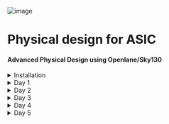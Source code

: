 ![image](https://github.com/VardhanSuroshi/pes_asic_class/assets/132068498/33403244-c9dd-4aef-a022-da52e2eef51c)

# Physical design for ASIC      

#### Advanced Physical Design using Openlane/Sky130 

<details>  
<summary>  
 Installation
</summary>
<br>

Create a Linux virtual machine with Ubuntu 18.04 (Bionic Beaver)(64 - bit) version.

Select ```openlane.vdi``` as the virtual hard disk. 

Open terminal and follow the steps below:

![openlane_working](https://github.com/ananya343B/pes_asic_class/assets/142582353/afd0fe45-e39a-425c-aa82-9e981035d2c7)

![working_2](https://github.com/ananya343B/pes_asic_class/assets/142582353/1d77549d-5920-44f8-bc07-ea1afecb1ce5)

</details>

<details>
<summary> 
 Day 1
</summary>
<br>
 
## Introduction to QFN-48 package, chip, pads, core, die and IPs

- PADS

A peripheral device (PAD) refers to any external device or component that connects to an integrated circuit (IC) chip. These external devices can include input/output pins, power supply pins, clock input pins, and other interface pins that facilitate communication between the chip and the outside world. PADs are an essential part of chip design because they determine how the chip interacts with its environment.

- DIE

The silicon wafer is divided into multiple identical, discrete sections, each of which is known as a "die." Each die contains a single instance of the integrated circuit design that was created by the semiconductor design team. These dies are created using photolithography and other semiconductor fabrication processes, and they share the same design and functionality.

- CORE

A "core" is a functional block of circuitry that performs a specific function within an integrated circuit design. Cores are often reusable, customizable, and can simplify the development process by allowing designers to integrate well-optimized and tested circuitry into their projects. They are a fundamental building block for complex IC designs.

![Screenshot (13)](https://github.com/ananya343B/pes_pd/assets/142582353/8ca4186c-bbaa-48e9-b501-b7f97e8dbafc)


- FOUNDRY IPs

Foundry IPs are IPs that are specifically developed, qualified, and provided by the foundry to be used in conjunction with their manufacturing processes. These IPs are optimized for the foundry's technology, ensuring compatibility and efficiency. They are thoroughly tested and characterized to meet performance, power, and reliability requirements within the foundry's process.

- MACROS

Macros are pre-designed, customizable functional blocks that perform specific complex functions within an integrated circuit. They are a valuable tool for chip designers to streamline the design process, improve efficiency, and reduce the risk associated with complex custom circuit design.

![Screenshot (14)](https://github.com/ananya343B/pes_pd/assets/142582353/fb4c471a-f8f3-43a5-bd4e-a4347d671095)

#### Introduction to RISCV ISA and flow from Software applications to Hardware

![Screenshot (15)](https://github.com/ananya343B/pes_pd/assets/142582353/0afcd24f-0200-4bee-981f-4e6f2d1138a3)


1) C Program to RISC-V Assembly:

- Write a C program.
  
- Compile it using a RISC-V-compatible C compiler to generate RISC-V assembly code.

2) RISC-V Assembly to HDL:

- Analyze the assembly code.

- Write HDL code (e.g., Verilog or VHDL) to describe hardware components.
 
- Map assembly operations to hardware behavior in HDL.
  
- Design registers, datapath, control logic, and memory interfaces.

3) HDL to Binary:

- Use an HDL synthesis tool to translate HDL into a netlist.

- Optimize the design for performance, area, and power.

- Place and route components on the FPGA/ASIC.

- Generate a binary configuration file.

4) Program the Target Device:

- Load the binary configuration onto the FPGA/ASIC to configure it as hardware.

![Screenshot (16)](https://github.com/ananya343B/pes_pd/assets/142582353/63cd83f7-733a-40e6-8466-958c1f42b0a1)

#### Simplified RL2GDS flow

The flow mainly consists of the following steps:

![Screenshot (17)](https://github.com/ananya343B/pes_pd/assets/142582353/e8fff7da-5b9b-4ce4-beb3-48e50f7bdbd0)

1) **Synthesis**

   Converts RTL to circuit out of components from standard library cell (SLC). Standard cells have regular layout.

2) **Floor/ Power planning**

   - Chip floor planning: Partition the chip die between different system building blocks and place I/O pads.
  
   - Macro floor planning: Dimensions, pin location, row definition is decided.
  
   - Power planning: Power network is constructed.

3) **Placement**

   Place cells on floor paln rows, alligned with the sites.
   Two steps:

   - Global placement: Cells may overlap.
  
   - Detailed placement: Cells do not overlap.

4) **Clock tree synthesis**

   Creates clock distribution network.

5) **Routing**

   Implement the interconnects using available metal layers.

   Divide and conquer in routing:

   - Global routing: Generates routing guides.

   - Detailed routing: Uses the routing guides and implement the actual wiring.

6) **Sign off**

   Construction of final layout and verification.

   Physical verification:

   - Design rules checking (DRC)

   - Layout vs Schematic (LVS)

   Timing verification:

   - Static timing analysis (STA)


#### Introduction to OPENLANE

OpenLane is an open-source digital ASIC (Application-Specific Integrated Circuit) design flow framework. It provides a comprehensive set of tools and scripts for automating and streamlining the process of designing and manufacturing custom silicon chips. 

Main goal: to produce a clean GDSII with no human intervention.

Two modes of operation: Autonomous and Interactive.

**OPENLANE ASIC flow**

![Screenshot (18)](https://github.com/ananya343B/pes_pd/assets/142582353/06d745f3-3c72-4bb1-abbb-1f3d7454e885)


Synthesis exploration is a process in digital integrated circuit design where designers explore various design options and configurations during the synthesis stage. The goal is to find the best combination of logic optimizations, architecture choices, and design constraints to meet the desired performance, power consumption, and area targets for the design.

Design exploration refers to the process of investigating and evaluating various design alternatives, configurations, and choices to optimize a system or product's performance, functionality, cost, or other key attributes.

Regression testing uses design exploration utility on approximately 70 designs and compares the results with the best known ones.

- Design for Test (DFT) is a set of engineering techniques and practices employed during the design of integrated circuits and electronic systems to facilitate and improve the testing and verification process. The main objective of DFT is to make it easier to detect and diagnose faults, defects, or issues within the IC or system.

- Physical implementation refers to the process of transforming a high-level logical description of an IC into a physical layout that can be fabricated. Process involves Floorplanning, Placement, Clock Tree Synthesis, Routing etc

- Logic Equivalence Check done by using yosys. Every time the netlist is modified ,verification must be performed. CTS modifies the netlist, post placement optimizations modifies the netlist

- Antenna Rules ViolationsWhen ametal wire segment is fabricated ,it can act as an antenna. Reactive ion etching causes charges to accumulate on the wire due to which transistor gates are damaged during fabrication. Solutions are bridging attaches a higher layer intermediary or adding antenna diode cell to leak away charges

  


##### Getting Familiar with the Open Source EDA Tools

Tool we will be working on pdk variant called sky130_fd_sc_hd

sky130 : is the process name

fd : skywater foundary

sc : standard cell

hd(high density) : variant of pdk

Design Preperation step First we go the the working directory

```cd Desktop/work/tools/```

```cd openlane_working_dir/```

```cd openlane```

Type ```docker``` command, a shell opens . In the shell type ```./flow.tcl -interactive```

![one](https://github.com/ananya343B/pes_pd/assets/142582353/27106a1c-c77d-4294-95c8-a922da405f80)


Type ```package require openlane 0.9``` to import all the packages


```prep -design picorv32a```

![two](https://github.com/ananya343B/pes_pd/assets/142582353/da9450e7-1bc6-4f9d-8336-7d584db3f03f)


After preparing the design, a new 'runs' folder is created.

![three](https://github.com/ananya343B/pes_pd/assets/142582353/3e8aa2cc-50c3-498d-ac76-38178f6eef05)

![four](https://github.com/ananya343B/pes_pd/assets/142582353/ad3c3631-9a20-4f16-857f-1ae2d6e98df7)


```less merged.lef```

![five](https://github.com/ananya343B/pes_pd/assets/142582353/12865f0d-3576-4901-84f2-d3d537570d2f)

![six](https://github.com/ananya343B/pes_pd/assets/142582353/b8e7f044-3e7c-4716-861e-acaf84902671)

``` less config.tcl```

Default parameters taken by the run

![seven](https://github.com/ananya343B/pes_pd/assets/142582353/ac821ee5-11eb-44a3-a428-89b98c7af487)

![eight](https://github.com/ananya343B/pes_pd/assets/142582353/0e897980-d29a-4f72-a7a0-f8bd36777516)

```less cmds.log```

Has all commands.

![nine](https://github.com/ananya343B/pes_pd/assets/142582353/91d75f98-ac9b-441f-92ab-b15744e6b21a)

![ten](https://github.com/ananya343B/pes_pd/assets/142582353/26f6a09c-78b6-4732-bee8-9c04a1f7123c)


```run_synthesis```

![twelve](https://github.com/ananya343B/pes_pd/assets/142582353/bfa6d72f-7ea4-4083-8a30-1a36b83538b0)

![eleven](https://github.com/ananya343B/pes_pd/assets/142582353/38512c83-a562-48cd-9b74-58abefada6d7)

Ratio of no. of flip flops to total no. of cells = 1613/18039 = 0.0894.

Netlist is generated in the runs folder

![thirteen](https://github.com/ananya343B/pes_pd/assets/142582353/5393d808-caca-4251-bdd2-8390078193f1)

</details>

<details>
<summary> 
 Day 2
</summary>
<br>

## Good floorplan vs Bad floorplan and Introduction to library cells

### Chip floorplanning considerations

**1) Defining width and height of core and die**

   Consider a netlist having flip flops and combinational logic. We take the combinational logic in terms of blocks to calculate the area.

   ![Screenshot (19)](https://github.com/ananya343B/pes_pd/assets/142582353/4fa35857-3743-4464-bbda-a2c4aa48b803)

    Let the dimension of the blocks be 1x1.

   ![Screenshot (20)](https://github.com/ananya343B/pes_pd/assets/142582353/33ee1743-e5a4-4971-8d51-8d9e8c7d615c)

   Arrange the blocks for minimum area
   
   ![Screenshot (21)](https://github.com/ananya343B/pes_pd/assets/142582353/adcc3706-7966-4363-b8fc-a2f73a4fd767)

   Place the logic segment inside the core

   ![Screenshot (22)](https://github.com/ananya343B/pes_pd/assets/142582353/6b316025-9d14-4f47-b3e2-a00ec558dd7e)

   ##### Aspect ratio and Utilization factor

   ![Screenshot (23)](https://github.com/ananya343B/pes_pd/assets/142582353/0fb1d50f-0bfb-4723-990b-df8629001e28)

   In the above case utilization ratio = 1.  Ideally utilization ratio is 0.5 to 0.6

   Aspect ratio = height/ width =1/1 = 1.


**2) Defining locations of pre placed cells**

Pre-placed cells are predefined blocks or modules of logic gates, flip-flops, or other functional elements that have a fixed placement on the chip's layout. Unlike standard cells, which are synthesized from a library of basic logic gates and placed automatically by a synthesis tool, pre-placed cells are manually placed by the chip designer in specific locations on the chip.

First divide the logic into blocks:

![Screenshot (28)](https://github.com/ananya343B/pes_pd/assets/142582353/62dfe1be-c7cd-4122-b606-7e5d32387574)

Extend the IO pins and make the blocks as different IPs or modules:

![Screenshot (29)](https://github.com/ananya343B/pes_pd/assets/142582353/e8210d2b-289d-4ba5-8b40-a4c4d640b0b7)

- The arrangement of Ips in a chip is referred as floorplanning.

- These IPs have user defined locations ans hence are placed in the chip before the automated placement and routing is done. These cells are called pre placed cells.

- Automated placement and routing toll places the remaining logical cells in the design onto the chip.
  
**3) Surround the preplaced cells with decoupling capacitors**

![Screenshot (24)](https://github.com/ananya343B/pes_pd/assets/142582353/bfcaa1e9-37d6-41f0-87cb-ad7ad9fd8e43)

During the switching operation, current is demanded by the circuit (peak current)

Due to Ldd and Rdd there will be a voltage drop and the voltage at node A is not Vdd but Vdd'.

If Vdd' goes below the noise margin, there can be an incorrect output at the end of the circuit. (Logic 1 becomes Logic 0 and vice versa).

![Screenshot (26)](https://github.com/ananya343B/pes_pd/assets/142582353/856968d5-89bc-4a65-9d3a-80c04a996980)

To avoid this we place a capacitor with large capacitance in paralel to the circuit.

![Screenshot (27)](https://github.com/ananya343B/pes_pd/assets/142582353/2e5c4bcb-41c0-4a57-b9e8-eda55190e263)

Everytime the circuit switches it draws current from the decoupling capacitor, whereas the outer network with the power supply and other componets is used to re-charge the capacitor

The primary purpose of a decoupling capacitor is to reduce or minimize voltage fluctuations and noise on the power supply lines caused by the rapid switching of transistors within the IC. When digital circuits switch, they can draw short bursts of current from the power supply, causing momentary drops in voltage. 

The decoupling capacitor is placed as close to the circuit as possible to minimise loss due to large wire length.

**3) Power planning**

![Screenshot (30)](https://github.com/ananya343B/pes_pd/assets/142582353/d6acdd39-5846-4f23-832d-62d12e68357e)

Signal from the driver should remain same until it reaches the load throught the line.

To ensure that we require a power supply.

Ground bounce: "Ground bounce" is a phenomenon that occurs when there is a temporary increase in the voltage level of the ground (GND) reference plane due to the switching activities of digital circuits. Ground bounce is a type of noise or voltage perturbation on the ground line of an IC. If the ground bounce is not within the noise margin, we may enter the undefined region which should be avoided.

![Screenshot (31)](https://github.com/ananya343B/pes_pd/assets/142582353/395c9de5-a204-49c2-a551-44d98c8c366a)

Voltage droop:  "Voltage droop," also known as "voltage sag" or "power droop," refers to a temporary decrease or reduction in the supply voltage level in response to a sudden increase in current demand within the circuit. 

![Screenshot (32)](https://github.com/ananya343B/pes_pd/assets/142582353/b1b64bb2-5e7b-4705-baf3-6dd7d46064a4)

These problems occur because there is only one voltage supply. We use multiple voltage supplies which run as a grid in the core. Such a pattern is referred as a voltage mesh.

![Screenshot (33)](https://github.com/ananya343B/pes_pd/assets/142582353/144be3a8-9aec-4578-9895-b3bd8f8af61e)

![Screenshot (34)](https://github.com/ananya343B/pes_pd/assets/142582353/fa2b93a2-7e0a-4dfe-9d01-7fca16fe0fbf)

**4) Pin Placement and logical cell blockage**

In pin placemnt step we use the HDL netlist to determine where a specific pin should be placed in the circuit.

We join the common pins and try to keep the connections as effecient as possible.

Pins are placed in the Die area. 

The pin for the clock signal is bigger as they contin=nuosly send signals to the entire circuit ie. it drives the chip

No cells are placed between the core and the die.

### Lab

Run the command ```run_flooorplan``` in the openlane shell

Go to the  ```/Desktop/work/tools/openlane_working_dir/openlane/designs/picorv32a/runs/14-09_17-44/results/floorplan``` directory and run the following command:

```magic -T /home/vsduser/Desktop/work/tools/openlane_working_dir/pdks/sky130A/libs.tech/magic/sky130A.tech lef read ../../tmp/merged.lef def read picorv32a.floorplan.def &```

 Magic opens and we can see the cell. Use s and then v on the keyboard to center the floorplan. Use z to zoom in.
 
![Screenshot (37)](https://github.com/ananya343B/pes_pd/assets/142582353/b355b0d0-0b3d-449d-9119-b44e22e8d226)

![Screenshot (38)](https://github.com/ananya343B/pes_pd/assets/142582353/ec298ee6-c435-4022-b8ac-e2dbcda38f31)


### Library Binding and Placement

Netlist binding and initial place design

Netlist binding is the process of mapping the logical representation of a digital design (typically described in a hardware description language l onto a library of standard cells.

Each component is mapped to a given shape. All these shapes and the working are defined in the library. Then all these shapes from each stage of the netlist are placed onto the floorplan in a efficient way so that delay is minimal.

![Screenshot (39)](https://github.com/ananya343B/pes_pd/assets/142582353/41013d89-a123-44d4-9661-2ab5c8431c6d)

The components of the netlist are placed in the core area.

They are placed according to the convenience of distance from the pins.

When sending signal from FF1 to FF2, according to the circuit requirements, there has to be a very fast propogation of signals. Hence, they are placed very close and buffers are added since there is a small delay for the signal from the pin to reach FF1. The buffers maintain signal integrity.

Estimated wire-length and capacitance is a crucial step to ensure that the physical layout of components and interconnections meets performance and power goals. Wire-length estimation and capacitance modeling help guide the placement process, especially when considering factors like signal delay, power consumption, and signal integrity. If the wire area is big then the resistance and capacitance huge. To maintain signal inteegrity we route the signal through buffers that replicates and routes the signals.

The integration of wire-length and capacitance estimates into the placement optimization process helps balance performance, power, and area trade-offs in the design. The goal is to achieve a placement that minimizes signal delays, reduces power consumption, maintains signal integrity, and meets all design constraints.

- Final placement optimization

When performing final placement optimization with timing analysis using an ideal clock, you are essentially optimizing the physical placement of components within an integrated circuit while assuming that the clock signal is perfect.. This approach allows you to focus primarily on optimizing the physical layout of the design without considering clock-related timing challenges.

- Need for libraries and characterization

Libraries and characterization are foundational elements of the IC design process. Libraries provide standardized building blocks that enhance design productivity and reusability, while characterization provides the essential data needed to accurately model and simulate the behavior of these components, ensuring that the final design meets its performance, power, and reliability goals.

#### Lab

To view the placement, type ```run_placement``` in the openlane shell.

We type the following command in the terminal in the  ../OpenLane/designs/picorv32a/runs/<most_recent_run>/results/placement/ directory

```magic -T ../git_open_pdks/sky130/magic/sky130.tech lef read ../OpenLane/designs/picorv32a/runs/<most_recent_run>/tmp/merged.nom.lef def read picorv32.def &```

![Screenshot (40)](https://github.com/ananya343B/pes_pd/assets/142582353/2f8158ef-1b19-43b1-bda2-98f9de28f1f9)

![Screenshot (41)](https://github.com/ananya343B/pes_pd/assets/142582353/679fbd90-8ca0-401d-bbb6-3194e73b8474)

We can see the standard cells used upon zooming.

#### Cell Design and Characterization Flow

Inputs :Process design kits(PDKs) : DRC and LVS rules, SPICE models, library and user-defined specs.

Design Steps: Circuit Design, Layout Design(Euler Path and Stick Diagram), Characterization.

Outputs: CDL(Circuit Description Language), GDSII, LEF, extracted spice netlist(.cir)

**Characterization Flow**

For an inverter:

1)Read the model files.

2)Read the extracted SPICE netlist.

3)Recognize the behaviour of the buffer.

4)Attaching the necessary power sources

5)Apply the stimulus, which is the input signal to the circuit.

6)Read the sub-circuit of the inverter.

7)Provide necessary output capacitances.

8)Provide the necessary simulation commands

Timing Characterization

- slew_low_rise_thr = 20%

- slew_high_rise_thr = 80%

- slew_low_fall_thr = 20%

- slew_high_fall_thr = 80%

- in_rise_thr = 50%

- in_fall_thr = 50%

- out_rise_thr = 50%

- out_fall_thr = 50%

**Propagation Delay**

The time difference between when the transitional input reaches 50% of its final value and when the output reaches 50% of its final value.

Propagation delay=time(out_fall_thr)-time(in_rise_thr)

**Transition Time**

The time it takes the signal to move between states is the transition time , where the time is measured between 10% and 90% or 20% to 80% of the signal levels.

Rise transition time = time(slew_high_rise_thr) - time (slew_low_rise_thr)

Fall transition time = time(slew_high_fall_thr) - time (slew_low_fall_thr)
</details>


<details>
<summary>
 Day 3
</summary>
<br>
 
 **IO Placer revision**
 
PnR is a iterative flow and hence, we can make changes to the environment variables when required.

To change the pin configuration along the core from equvi distance randomly placed to someother placement.

```set::env(FP IO MODE)2```


##### Inception of Layout and CMOS Fabrication Process

**SPICE Deck Creation for CMOS Inverter**
- SPICE Deck is a netlist that has information on:
  
  - component connectivity
    
  - component values
    
  - identifying the nodes
    
  - giving a designation to the nodes

**SPICE Simulation and Switching Threshold**

Switching Threshold of a CMOS Inverter CMOS cells have three modes of operation:

Cutoff - No inversion Triode - Inversion but no pinchoff in channel Saturation - Inversion and pinchoff in channel

The voltages at which the switch between the modes of operation happens is dependent on the threshold voltage of the device. Threshold voltage is a function of the W/L ratio of a device, therefore varying the W/L ratio will vary the output waveform of CMOS devices. To enable efficient description of the varying waveforms a single parameter called switching threshold is used. Switching threshold is defined at the intersection of Vin = Vout.

![image](https://github.com/ananya343B/pes_pd/assets/142582353/98ba86bb-fac0-4293-9669-018c115636fc)


![image](https://github.com/ananya343B/pes_pd/assets/142582353/9e3c77ea-bc56-48a0-bf3f-4ccd7c8fe88a)



SPICE Simulation steps:

```
cd <folder where the .cir file is present>
source CMOS_INVERTER.cir
run
setplot
dc1
display
plot out vs in
```

**16 Mask CMOS Process**

1) Selecting a Substrate - Selecting the appropriate substrate to synthsize the design on.

2) Creating active reagion for transistors - Adding layers of SiO2(40nm), Si3N4(80nm) and photoresist(1um). On top of the photoresist we put a mask layer. Pass UV light and remove the mask. Resist is removed. LOCOS(Local Oxidation of Silicon) is performed. Si3N4 is etched.

3) N-Well and P-Well formation - The next masks are used to create the source and drain regions of the MOSFETs. Boron is used to make P-Well using ion implantation. Phosphorus is used to create N-Well. Put the MOSFET in a Drive In furnace.

4) Formation of Gate - Gate formation involves depositing a gate oxide, defining gate patterns using photolithography, depositing gate material, etching to create gates, doping the substrate and insulating the gates.

5) Lightly Doped Drain Formation(LDD) - Lightly doped drain (LDD) formation involves implanting the drain and source regions of a MOSFET transistor with a lighter concentration of dopants to reduce hot electron effect and short channel effect and enhance device performance.

6) Source and Drain Formation - Source and drain formation in a MOSFET transistor typically involves doping the silicon substrate with chemicals such as arsenic or phosphorous for n-type regions (source and drain) and boron for p-type regions (source and drain). High temperature annealing is performed.

7) Steps to form Contacts and Interconnects(local) - Titanium is deposited with a process known as sputtering. Wafer is heated to about 650 - 700 C in an N2 ambient furnace for 60 seconds. TiSi2 contacts are formed.  TiN is also formed used for local communication. TiN is etched using RCA cleaning.

8) Higher Level Metal Formation - Forming contacts and interconnects locally involves depositing a dielectric material like silicon dioxide, patterning it using photolithography, etching contact holes, depositing a barrier metal (e.g., titanium or titanium nitride), filling with a conductor (e.g., aluminum or copper) using chemical vapor deposition (CVD), and then planarizing through chemical-mechanical polishing (CMP).


Git cloning:

```
git clone https://github.com/nickson-jose/vsdstdcelldesign.git
```
- Now we need to copy the  'sky130A.tech' file into the directory  just cloned

```
cp sky130A.tech /home/vsduser/Desktop/work/tools/openlane_working_dir/openlane/vsdstdcelldesign
```

in the follwoing directory

```
... openlane_working_dir/pdks/sky130A/libs.tech/magic
```

command for layout

```
magic -T sky130A.tech sky130_inv.mag &
```

![image](https://github.com/ananya343B/pes_pd/assets/142582353/11b9e184-92ab-4cf9-b443-a4686251414a)


Click on the component and type ```what``` in the tkcon window

To select a region, place cursor on that point and press ```s```. 

![image](https://github.com/ananya343B/pes_pd/assets/142582353/2d0eee22-437e-4056-8c3c-4da2d7b579fa)


**DRC Check**

To check for DRC Errors, select a region (left click for starting point, right click at end point) and see the DRC column at the top that shows how many DRC errors are present.The Details of DRC Errors will be printed on the console.

![image](https://github.com/ananya343B/pes_pd/assets/142582353/e7581556-80e0-4a47-a73e-46204491ab5d)

**Extracting to SPICE Command**

Use the following commands in the tkcon window to extract the spice netlist.

```
pwd
extract all
ext2spice cthresh 0 rthresh 0
ext2spice
```

```cthresh``` and ```rthresh``` are used to extract all parasatic capacitances.

![image](https://github.com/ananya343B/pes_pd/assets/142582353/5c6ad2a6-bba0-4576-a7bd-0575b9011e16)

Activate the grid and right click on a grid.

Type the command ```box``` in the tkcon window to checkminimum value ofthe layout.

Spice wrapper file:

![image](https://github.com/ananya343B/pes_pd/assets/142582353/823afbe2-8bf5-4de1-8b24-79d97902b4cf)

To open the spice file using the command:

```gedit sky130_inv.spice```

Extraxted spice file:

![image](https://github.com/ananya343B/pes_pd/assets/142582353/f7843a5f-a54d-4647-a64b-6bbbd80518d6)

The above file has details of inverter netlist but the sources and their values are not specified. So we have to modify the file.

-Grid size from the layout is 0.01u

-specify the library for MOS

-create VDD, VSS, Input pulse Va

-specify the type of analysis to be done

![image](https://github.com/ananya343B/pes_pd/assets/142582353/76be91a1-7fa3-4e40-99eb-c570e904d620)


Modified Spice file:

![image](https://github.com/ananya343B/pes_pd/assets/142582353/7c3454ba-9929-41b6-8517-a389df818d9e)

To run the spice netlist, run ```ngspice sky130_inv.spice```


```plot y vs time a```

![image](https://github.com/ananya343B/pes_pd/assets/142582353/0020829a-b887-4e5f-8756-5531c84fce26)

Results from the waveform:

-Rise Transition : 0.0375e-9 s

-Fall transition : 0.0284e-9 s

-Cell Rise delay : 0.03593e-9 s

-Cell fall delay : 0.0487e-9 s

#### Sky130 PDKS and Downloading Magic Tool

Enter the command in Desktop

```wget http://opencircuitdesign.com/open_pdks/archive/drc_tests.tgz```


Extract the file:

```tar xfz drc_tests.tgz``` 

![image](https://github.com/ananya343B/pes_pd/assets/142582353/1458c0ff-b50f-44a3-b3b4-47dd3edca543)

Open the software:

```magic -d XR```

Open ```met3.meg``` file

 Typing ```drc why``` in the tkcon window gives us the DRC rule violated

 ![image](https://github.com/ananya343B/pes_pd/assets/142582353/762ff6f6-7b0e-449e-a843-7546664ae0e4)

 Add contact cuts add met3 contact by selecting area and clicking on m3contact using middle mouse button. then type  ```cif see VIA2``` in tkcon.

Fixing the errors:

We can see poly.9 is incorrect.

![image](https://github.com/ananya343B/pes_pd/assets/142582353/01ea2f5d-b5cc-493d-a09e-756c0ac5f85e)

Open the sky130A.tech file in the editor and make the following changes:

![image](https://github.com/ananya343B/pes_pd/assets/142582353/e3fb56f3-1442-4dfc-9f66-e886ddc22c5d)

Here we have added the following lines:

```spacing xhrpoly,uhrpoly,xpc allpolynonres 480 touching_illegal \"xhrpoly/uhrpoly resistor spacing to diffusion < %d (poly.9)"```

```spacing npres allpolynonres 480 touching_illegal \"poly.resistor spacing to N-tap < %d (poly.9)"```

Loading sky130A.tech file again and check if error is fixed:

```load tech sky130A.tech```

```drc check```

![image](https://github.com/ananya343B/pes_pd/assets/142582353/76510f52-33cc-43a5-be73-98dd5ea41db4)

We can observe that the error has been rectified

![image](https://github.com/ananya343B/pes_pd/assets/142582353/c6e68c25-d86e-4eab-a60a-69ab74f3976b)

**DRC error as geometrical construct**

Open the ```nwell.mag``` file in magic. Seletch the nwell.6 and type the commands

```cif ostyle drc```

```cif see dnwell_shrink```

```cif see nwell_missing```

![image](https://github.com/ananya343B/pes_pd/assets/142582353/857d3866-1fa8-43ad-b921-2ab17646c761)

We get an error regarding the n well

![image](https://github.com/ananya343B/pes_pd/assets/142582353/00de5d95-73b9-4534-9fb8-280fba0f3abb)

The following are the changes done in sky130A.tech file to fix the error:

```
variants (full)
cifmaxwidth nwell_untapped 0 bend_illegal \
	"Nwell missing tap (nwell.4)"
variants *
```

```
templayer nwell_tapped
bloat -all nsc nwell

templayer nwell_untapped nwell
and-not nwell_tapped
```

![image](https://github.com/ananya343B/pes_pd/assets/142582353/64e4564a-cb8c-468a-af07-1b3c6f6ec9ed)

Load sky130A.tech file and doing drc check:

```tech load sky130A.tech```

```drc check```

```drc style drc(full)```

```drc check```

![image](https://github.com/ananya343B/pes_pd/assets/142582353/a7df037c-e9ca-400e-8939-61073a1ea9d5)

If the error is still present,

- Select the existing nwell.4 and make a copy of it by selecting it and clicking 'c'.

- Select a small area on the nwell.4 and add ```nsubstratecontact```

![image](https://github.com/ananya343B/pes_pd/assets/142582353/32955e4f-17f2-4b85-b0f0-cb99c8be6f87)

</details>


<details>  
<summary>  
 Day 4
</summary>
<br>

### Timing modelling using delay tables

Using an abstract view of the GDS files generated by Magic, Place and routing (PnR) is performed . The abstract information will include metal and pin information. The PnR tool will use the abstract view information, formally defined as LEF information, to perform interconnect routing in conjunction to routing guides generated from the PnR flow.

Input and output ports must lie on the intersection of vertical and horizontal tracks Width of the standard cell should be odd multiples of the track pitch and height should be odd multiple of vertical track pitch

**LEF Files**

- Technology LEF : Contains layer information, via information, and restricted DRC rules
  
- Cell LEF : Abstract information of standard cells

**LEF file extraction**

```~/Desktop/work/tools/openlane_working_dir/pdks/sky130A/libs.tech/openlane/sky130fd_sc_hd/tracks.info```

```less tracks.info```

![image](https://github.com/ananya343B/pes_pd/assets/142582353/1810f800-6a0d-482f-a269-f8e2e07c9c3f)

To set grid values in magic:

```grid 0.46um 0.34um 0.23um 0.17um``` in tkcon window

![image](https://github.com/ananya343B/pes_pd/assets/142582353/5e7e78c8-628c-435d-84fa-ea9596e29a7b)

![image](https://github.com/ananya343B/pes_pd/assets/142582353/7ab6696a-01b2-4939-9a82-897077539fb2)


The pins A and Y are at the intersection of X and Y tracks. This condition is satisfied.

The next requirement is that the width of the cell should be the odd multiple of xpitch which is '0.46' (from tracks.info file)

Convert Magic Layout to Standard Cell LEF

In tkcon window:

 ```save sky130_vsdinv.mag.```  To make own .mag file

In terminal:

 ```magic -T sky130A.tech sky130_vsdinv.mag```
 
In tkcon window:

```lef write``` to write lef file

Generated lef file:

![image](https://github.com/ananya343B/pes_pd/assets/142582353/7124972e-a37e-42ba-9dcc-7be4e6dc8022)

#### Including new cell in synthesis:

Copy the lef file and the libraries.

![image](https://github.com/ananya343B/pes_pd/assets/142582353/08f07a37-9ec6-48f9-a67c-0e1109b01aeb)

Modify config file to include the libraries and lef file

![image](https://github.com/ananya343B/pes_pd/assets/142582353/8482bff6-2933-4450-a5d6-8bf3b66eebdb)

Open openlane:

![image](https://github.com/ananya343B/pes_pd/assets/142582353/44487629-9725-4d92-86a2-449aac92c929)

```prep -design picorv32a -tag 17-09_09-08 -overwrite```

```set lefs [glob $::env(DESIGN_DIR)/src/*.lef]```

```add_lefs -src $lefs```

```run_synthesis```

![image](https://github.com/ananya343B/pes_pd/assets/142582353/9ee35efb-434a-47e5-90f1-f67c7b36b71d)

**Timing Analysis with Ideal Clocks using openSTA**

Create 2 new files:

- ```pre_sta.conf``` in openlane directory

- ```my_base.sdc``` in src/sky10 directory which is there in picorv32a directory

![image](https://github.com/ananya343B/pes_pd/assets/142582353/682d4e6e-1dca-4eca-ae32-1bec02ea5fbf)

![image](https://github.com/ananya343B/pes_pd/assets/142582353/7d7e11ff-83df-47f6-9675-15baa277d1bd)

Running timing analysis:

```sta pre_sta.conf```

![image](https://github.com/ananya343B/pes_pd/assets/142582353/5c92732a-962c-4aaf-a82e-8f5fa49b8685)

The desired value of slack is above or equal to 0.

To reduce slack violation:

```set ::env(SYNTH_MAX_FANOUT) <value>```

```run_synthesis```

![image](https://github.com/ananya343B/pes_pd/assets/142582353/de04eca7-8078-4194-bcf0-c2c8c18dc045)

Here the parameter taken is 4.

Running floorplan and placement:

```init_floorplan``` 

```run_placement```

![image](https://github.com/ananya343B/pes_pd/assets/142582353/48e96fea-6967-4e6c-a1de-73e07056f01d)

**Delay tables**

Delay tables are essential components in digital circuit design and analysis. They provide a way to model and understand the propagation delays of logic gates and interconnects within a digital integrated circuit (IC). These tables ensure that the circuit meets its timing requirements, such as setup and hold times, and they are fundamental to the design of synchronous digital systems.

**Clock jitter and clock uncertainty**

Clock Jitter:

Clock jitter refers to the short-term variations or fluctuations in the timing of a clock signal's edges. It is a critical parameter in digital systems and communication systems, as it can affect the overall system's performance, especially in high-speed or sensitive applications. Clock jitter can be caused by various factors and can manifest as random or deterministic variations in the clock signal's timing.

Clock Uncertainty:

Clock uncertainty, also known as clock skew, is related to the variation in the arrival times of clock signals at different points within a digital system. It is distinct from clock jitter but can also impact system performance and timing. Clock uncertainty can arise due to factors such as clock distribution network delays, routing delays, and variations in clock path lengths.

#### Clock tree synthesis

To run CTS :

In terminal:

```run_cts```

In openlane window:

```openroad```

```read_lef /openLANE_flow/designs/picorv32a/runs/17-09_09-08/tmp/merged.lef```

```read_def /openLANE_flow/designs/picorv32a/runs/17-09_09-08/results/cts/picorv32a.cts.def```

```write_db pico_cts.db```

```read_db pico_cts.db```

```read_verilog /openLANE_flow/designs/picorv32a/runs/17-09_09-08/results/synthesis/picorv32a.synthesis_cts.v```

```read_liberty -max $::env(LIB_SLOWEST)```

```read_liberty -max $::env(LIB_FASTEST)```

```read_sdc /openLANE_flow/designs/picorv32a/src/my_base.sdc```

![image](https://github.com/ananya343B/pes_pd/assets/142582353/e256fc24-c183-4092-ba5d-e3d460764447)

![image](https://github.com/ananya343B/pes_pd/assets/142582353/62cfa614-64c7-41e9-8a6b-2a2813c1cbde)

This may be done again to obtain more accurate result.

**Setup and Hold timing**

```report_clock_skew -hold``` 

```report clock_skew -setup```

![image](https://github.com/ananya343B/pes_pd/assets/142582353/d3dbe968-e490-48c2-94c0-9db3d50dcbf9)

</details>



<details>  
<summary>  
 Day 5
</summary>
<br>

### Power Distribution Network and Routing

PDN (Power Delivery Network) routing is a crucial aspect of integrated circuit design. It involves the creation of a network of traces and components to ensure that power is distributed effectively and reliably to all parts of the electronic device.

Generate the PDN in openlane:

```gen_pdn```

The PDN feature will create:

1)Power ring global to the entire core

2)Power halo local to any preplaced cells

3)Power straps to bring power into the center of the chip

4)Power rails for the standard cells


![image](https://github.com/ananya343B/pes_pd/assets/142582353/2941fb2d-5190-4a67-9552-ce1d7f5ef55c)

![image](https://github.com/ananya343B/pes_pd/assets/142582353/7e956259-89c2-4da8-8fe4-b7a797b95735)

Run the routing:

```run_routing```

**Global and detailed routing**

Global Routing - Routing guides are generated for interconnects on our netlist defining what layers, and where on the chip each of the nets will be reputed.

Detailed Routing - Metal traces are iteratively laid across the routing guides to physically implement the routing guides.

#### SPEF Extraction

Standard Parasitic Exchange Format:

Represents parasitic information for integrated circuits such as resistance and capacitance which can significantly affect the performance of a circuit. So accurate modeling and extraction of these parasitics are crucial for designing and optimizing electronic devices.After routing has been completed interconnect parasitics can be extracted into a SPEF file.

The SPEF extractor is not a part of OpenLANE as of now.

Commands:

```cd Desktop/work/tools/SPEF_Extractor```

```python3 /home/vsduser/Desktop/work/tools/openlane_working_dir/openlane/designs/picorv32a/runs/18-09_06-26/tmp/merged.lef /home/vsduser/Desktop/work/tools/openlane_working_dir/openlane/designs/picorv32a/runs/18-09_06-26/results/routing/picorv32a.def```

SPEF exracted file is created. 

```/home/vsduser/Desktop/work/tools/openlane_working_dir/openlane/designs/picorv32a/runs/18-09_06-26/results/routing/```

Above is the path to the created files.
